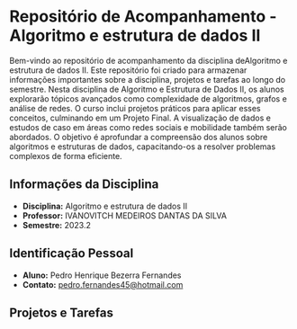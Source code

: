 # Repositório de Acompanhamento - Algoritmo e estrutura de dados II

Bem-vindo ao repositório de acompanhamento da disciplina deAlgoritmo e estrutura de dados II. Este repositório foi criado para armazenar informações importantes sobre a disciplina, projetos e tarefas ao longo do semestre.
Nesta disciplina de Algoritmo e Estrutura de Dados II, os alunos explorarão tópicos avançados como complexidade de algoritmos, grafos e análise de redes. O curso inclui projetos práticos para aplicar esses conceitos, culminando em um Projeto Final. A visualização de dados e estudos de caso em áreas como redes sociais e mobilidade também serão abordados. O objetivo é aprofundar a compreensão dos alunos sobre algoritmos e estruturas de dados, capacitando-os a resolver problemas complexos de forma eficiente.

## Informações da Disciplina

- **Disciplina:** Algoritmo e estrutura de dados II
- **Professor:** IVANOVITCH MEDEIROS DANTAS DA SILVA
- **Semestre:** 2023.2

## Identificação Pessoal

- **Aluno:** Pedro Henrique Bezerra Fernandes
- **Contato:** pedro.fernandes45@hotmail.com

## Projetos e Tarefas
